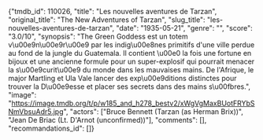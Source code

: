 {"tmdb_id": 110026, "title": "Les nouvelles aventures de Tarzan", "original_title": "The New Adventures of Tarzan", "slug_title": "les-nouvelles-aventures-de-tarzan", "date": "1935-05-21", "genre": "", "score": "3.0/10", "synopsis": "The Green Goddess est un totem v\u00e9n\u00e9r\u00e9 par les indig\u00e8nes primitifs d'une ville perdue au fond de la jungle du Guatemala. Il contient \u00e0 la fois une fortune en bijoux et une ancienne formule pour un super-explosif qui pourrait menacer la s\u00e9curit\u00e9 du monde dans les mauvaises mains. De l'Afrique, le major Martling et Ula Vale lancer des exp\u00e9ditions distinctes pour trouver la D\u00e9esse et placer ses secrets dans des mains s\u00fbres.", "image": "https://image.tmdb.org/t/p/w185_and_h278_bestv2/xWgVgMaxBUotFRYbSNmVbsuAdr5.jpg", "actors": ["Bruce Bennett (Tarzan (as Herman Brix))", "Jean De Briac (Lt. D'Arnot (unconfirmed))"], "comments": [], "recommandations_id": []}